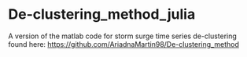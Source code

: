 # De-clustering_method_julia
A version of the matlab code for storm surge time series de-clustering found here: https://github.com/AriadnaMartin98/De-clustering_method

